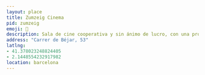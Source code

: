 ```yaml
---
layout: place
title: Zumzeig Cinema
pid: zumzeig
emoji: 🍿
description: Sala de cine cooperativa y sin ánimo de lucro, con una programación principalmente indie en VO.
address: "Carrer de Béjar, 53"
latlng: 
- 41.378023248824405
- 2.1448554232917982
location: barcelona
---
```

